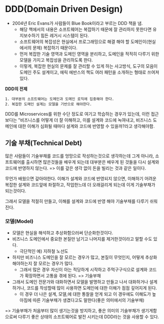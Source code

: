 # DDD(Domain Driven Design)
- 2004년 Eric Evans가 사람들이 Blue Book이라고 부르는 DDD 책을 냄.
  - 해당 책에서의 내용은 소프트웨어는 복잡하기 때문에 잘 관리하지 못한다면 유지보수하기 힘든 레거시 시스템이 된다.
  - 소프트웨어의 복잡성은 현실에서 프로그래밍으로 해결 해야 할 도메인이(현실에서의 문제) 복잡하기 때문이다.
  - 먼저 복잡한 기술 영역과 도메인 영역을 분리하고, 도메인을 적적히 다루기 위한 모델을 가지고 복잡성을 관리하도록 한다.
  - 이렇게, 복잡한 현실의 문제를 잘 관리할 수 있게 하는 사고방식, 도구의 모음이 도메인 주도 설계이고, 에릭 에반스의 책도 여러 패턴을 소개하는 형태로 쓰여져 있다.

**DDD의 전제**
```
1. 대부분의 소프트웨어는 도메인과 도메인 로직에 집중해야 한다.
2. 복잡한 도메인 설계는 모델을 기반으로 해야한다.
```
DDD를 Microservices를 위한 수단 정도로 여기고 학습하는 경우가 있는데, 이런 접근 보다는 "비즈니스를 어떻게 더 잘 이해하고, 이를 설계와 코드에 녹여내고, 비즈니스 도메인에 대한 이해가 심화될 때마다 설계와 코드에 반영할 수 있을까?라고 생각해야함.

## 기술 부채(Technical Debt)

많은 사람들이 기술부채를 코드를 엉망으로 작성하는것으로 생각하는데 그게 아니라, 소프트웨어를 출시하면 많은것들을 배우게 되는데 대부분은 배우게 된 것들을 다시 설계와 코드에 반영하지 않는다. 
=> 이를 갚은 생각 없이 돈을 빌리는 것과 같은 일이다.

무언가 배웠으면 갚아야한다. 이해가 설계와 코드에 반영되지 않으면, 이해하기 어려운 복잡한 설계와 코드앞에 좌절하고, 작업한느데 더 오래걸리게 되는데 이게 기술부채가 되는것이다.

그래서 모델을 적절히 만들고, 이해를 설계와 코드에 반영 해야 기술부채를 다루기 쉬워진다.

### 모델(Model)

- 모델은 현실을 해석하고 추상화함으러써 단순화한것이다.
- 비즈니스 도메인에서 중요한 본질만 남기고 나머지를 제거한것이라고 말할 수도 있다.
  - 극단적인 예) 지하철 노선도
- 하지만 비즈니스 도메인을 잘 모르는 경우가 많고, 본질이 무엇인지, 어떻게 추상화 해야하는지 잘 모르는 경우가 많다.
  - 그래서 많은 경우 자신이 아는 적당하게 시작하고 주먹구구식으로 설계와 코드가 확장하면서 고통을 겪에 된다. => 기술부채
- 그래서 도메인 전문가와 대화하면서 모델을 발명하고 만들고 나서 대화하거나 설계하거나, 코드를 작성할때 많이 사용하면 도메인에 대한 이해가 점점 깊어지게 된다.
  - 이 경우 더 나은 설계, 모델,에 대한 통찰을 얻게 되고 이 경우에도 이해도가 높아짐에 따른 기술부채가 생겼다고도 말한다(좋은 의미에서의 기술부채) 

=> 기술부채가 처음부터 많이 생기는것을 방지하고, 좋은 의미의 기술부채가 생기게함으로써 다루기 좋은 상태의 소프트웨어로 발전 시키는데 DDD라는 것을 사용할 수 있다.


